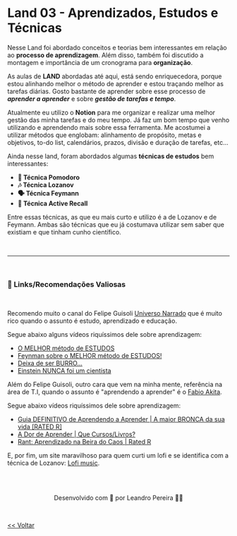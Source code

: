 <h1>Land 03 - Aprendizados, Estudos e Técnicas</h1>

<p>
  Nesse Land foi abordado conceitos e teorias bem interessantes em relação ao <strong>processo de aprendizagem</strong>.
  Além disso, também foi discutido a montagem e importância de um cronograma para <strong>organização</strong>.
</p>

<p>
   As aulas de <b>LAND</b> abordadas até aqui, está sendo enriquecedora, porque estou alinhando melhor o método de aprender e estou traçando melhor as tarefas diárias. Gosto bastante de aprender sobre esse processo de <em><strong>aprender a aprender</strong></em>
  e sobre <em><strong>gestão de tarefas e tempo</strong></em>.
</p>

<p>
  Atualmente eu utilizo o <strong>Notion</strong> para me organizar e realizar uma melhor gestão das minha tarefas e do meu tempo. 
  Já faz um bom tempo que venho utilizando e aprendendo mais sobre essa ferramenta. Me acostumei a utilizar métodos que englobam:
  alinhamento de propósito, metas e objetivos, to-do list, calendários, prazos, divisão e duração de tarefas, etc...
</p>

<p>Ainda nesse land, foram abordados algumas <strong>técnicas de estudos</strong> bem interessantes:</p>
<ul>
  <li><strong>🍅 Técnica Pomodoro</strong></li>
  <li><strong>🎶 Técnica Lozanov</strong></li>
  <li><strong>🗣 Técnica Feymann</strong></li>
  <li><strong>🔁 Técnica Active Recall</strong></li>
</ul>

<p>
  Entre essas técnicas, as que eu mais curto e utilizo é a de Lozanov e de Feymann. Ambas são técnicas que eu já costumava
  utilizar sem saber que existiam e que tinham cunho científico.
</p>

<br>
<hr>
<br>
<h3>🔗 Links/Recomendações Valiosas</h3>
<br>

<p>
  Recomendo muito o canal do Felipe Guisoli <a href="https://www.youtube.com/c/UniversoNarrado">Universo Narrado</a> que é muito rico quando o assunto é estudo, aprendizado e educação.


Segue abaixo alguns vídeos riquíssimos dele sobre aprendizagem:
  <ul>
    <li><a href="https://www.youtube.com/watch?v=S6MCK1Ggjp8">O MELHOR método de ESTUDOS</a></li>
    <li><a href="https://www.youtube.com/watch?v=RQE_UHooRic&t=7s">Feynman sobre o MELHOR método de ESTUDOS!</a></li>
    <li><a href="https://www.youtube.com/watch?v=0A2XHBeEQrc&t=117s">Deixa de ser BURRO...</a></li>
    <li><a href="https://www.youtube.com/watch?v=2y_DSVxist0&t=57s">Einstein NUNCA foi um cientista</a></li>
  </ul>
</p>

<p>
  Além do Felipe Guisoli, outro cara que vem na minha mente, referência na área de T.I, quando o assunto é "aprendendo a aprender" é o <a href="https://www.youtube.com/c/FabioAkita1990">Fabio Akita</a>.

  Segue abaixo vídeos riquíssimos dele sobre aprendizagem:
  <ul>
    <li><a href="https://www.youtube.com/watch?v=oUPaJxk6TZ0&t=2s">Guia DEFINITIVO de Aprendendo a Aprender | A maior BRONCA da sua vida [RATED R]</a></li>
    <li><a href="https://www.youtube.com/watch?v=HEaIsKm-pao&t=23s">A Dor de Aprender | Que Cursos/Livros?</a></li>
    <li><a href="https://www.youtube.com/watch?v=am-FQ86mKV0&t=7s">Rant: Aprendizado na Beira do Caos | Rated R</a></li>
  </ul>
</p>

<p>
  E, por fim, um site maravilhoso para quem curti um lofi e se identifica com a técnica de Lozanov: <a href="https://www.lofi.cafe/">Lofi music</a>.
</p>

<br>
<br>

  <p align="center"> Desenvolvido com 💜 por Leandro Pereira ✌🏽 <p>

<br>

<a href="../../README.md"><< Voltar</a>
